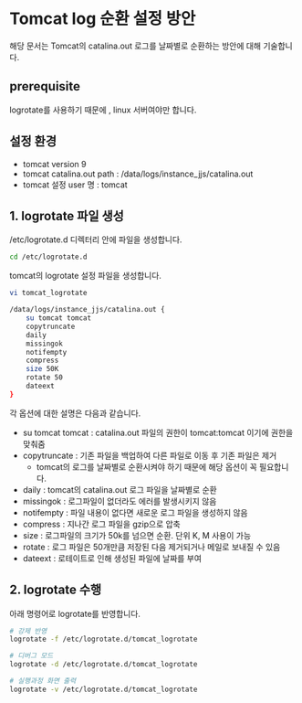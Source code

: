 # Tomcat log 순환 설정 방안
해당 문서는 Tomcat의 catalina.out 로그를 날짜별로 순환하는 방안에 대해 기술합니다.

## prerequisite
logrotate를 사용하기 때문에 , linux 서버여야만 합니다.

## 설정 환경
- tomcat version 9
- tomcat catalina.out path : /data/logs/instance_jjs/catalina.out 
- tomcat 설정 user 명 : tomcat

## 1. logrotate 파일 생성
/etc/logrotate.d 디렉터리 안에 파일을 생성합니다.

```bash
cd /etc/logrotate.d
```

tomcat의 logrotate 설정 파일을 생성합니다.
```bash
vi tomcat_logrotate

/data/logs/instance_jjs/catalina.out {
    su tomcat tomcat
    copytruncate
    daily
    missingok
    notifempty
    compress
    size 50K
    rotate 50
    dateext
}
```

각 옵션에 대한 설명은 다음과 같습니다.
- su tomcat tomcat : catalina.out 파일의 권한이 tomcat:tomcat 이기에 권한을 맞춰줌
- copytruncate : 기존 파일을 백업하여 다른 파일로 이동 후 기존 파일은 제거
    - tomcat의 로그를 날짜별로 순환시켜야 하기 때문에 해당 옵션이 꼭 필요합니다.
- daily : tomcat의 catalina.out 로그 파일을 날짜별로 순환 
- missingok : 로그파일이 없더라도 에러를 발생시키지 않음
- notifempty : 파일 내용이 없다면 새로운 로그 파일을 생성하지 않음
- compress : 지나간 로그 파일을 gzip으로 압축
- size : 로그파일의 크기가 50k를 넘으면 순환. 단위 K, M 사용이 가능
- rotate : 로그 파일은 50개만큼 저장된 다음 제거되거나 메일로 보내질 수 있음
- dateext : 로테이트로 인해 생성된 파일에 날짜를 부여

## 2. logrotate 수행
아래 명령어로 logrotate를 반영합니다.

```bash
# 강제 반영
logrotate -f /etc/logrotate.d/tomcat_logrotate

# 디버그 모드
logrotate -d /etc/logrotate.d/tomcat_logrotate

# 실행과정 화면 출력
logrotate -v /etc/logrotate.d/tomcat_logrotate
```